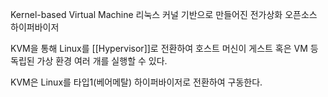 Kernel-based Virtual Machine
리눅스 커널 기반으로 만들어진 전가상화 오픈소스 하이퍼바이저

KVM을 통해 Linux를 [[Hypervisor]]로 전환하여 호스트 머신이 게스트 혹은 VM 등 독립된 가상 환경 여러 개를 실행할 수 있다.

KVM은 Linux를 타입1(베어메탈) 하이퍼바이저로 전환하여 구동한다.